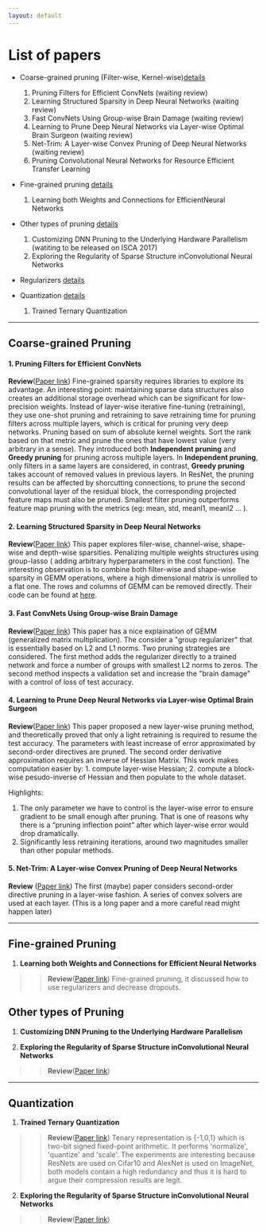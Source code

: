 ```yaml
---
layout: default
---
```


# [](#list) List of papers
  * Coarse-grained pruning (Filter-wise, Kernel-wise)[details](#coarseprune)
    1. Pruning Filters for Efficient ConvNets (waiting review)
    2. Learning Structured Sparsity in Deep Neural Networks (waiting review)
    3. Fast ConvNets Using Group-wise Brain Damage (waiting review)
    4. Learning to Prune Deep Neural Networks via Layer-wise Optimal Brain Surgeon (waiting review)
    5. Net-Trim: A Layer-wise Convex Pruning of Deep Neural Networks (waiting review)
    6. Pruning Convolutional Neural Networks for Resource Efficient Transfer Learning

  * Fine-grained pruning [details](#fineprune)
    1. Learning both Weights and Connections for EfficientNeural Networks

  * Other types of pruning [details](#oprune)
    1. Customizing DNN Pruning to the Underlying Hardware
Parallelism (watiting to be released on ISCA 2017)
    2. Exploring the Regularity of Sparse Structure inConvolutional Neural Networks

  * Regularizers [details](#reg)

  * Quantization [details](#quan)
    1. Trained Ternary Quantization

* * *

## <a id="coarseprune"></a>Coarse-grained Pruning

#### **1. Pruning Filters for Efficient ConvNets**

**Review**([Paper link](https://arxiv.org/pdf/1608.08710)) Fine-grained sparsity requires libraries to explore its advantage. An interesting point: maintaining sparse data structures also creates an additional storage overhead which can be significant for low-precision weights.
Instead of layer-wise iterative fine-tuning (retraining), they use one-shot pruning and retraining to save retraining time for pruning filters across multiple layers, which is critical for pruning very deep networks.
Pruning based on sum of absolute kernel weights. Sort the rank based on that metric and prune the ones that have lowest value (very arbitrary in a sense). They introduced both **Independent pruning** and **Greedy pruning** for pruning across multiple layers. In **Independent pruning**, only filters in a same layers are considered, in contrast, **Greedy pruning** takes account of removed values in previous layers.
In ResNet, the pruning results can be affected by shorcutting connections, to prune the second convolutional layer of the residual block, the corresponding projected feature maps must also be pruned.
Smallest filter pruning outperforms feature map pruning with the metrics (eg: mean, std, meanl1, meanl2  ... ).

#### **2. Learning Structured Sparsity in Deep Neural Networks**

**Review**([Paper link](https://arxiv.org/pdf/1608.08710))
This paper explores filer-wise, channel-wise, shape-wise and depth-wise
sparsities. Penalizing multiple weights structures using group-lasso (
adding arbitrary hyperparameters in the cost function). The interesting observation
is to combine both filter-wise and shape-wise sparsity in GEMM operations,
where a high dimensional matrix is unrolled to a flat one. The rows and
columns of GEMM can be removed directly. Their code can be found at
[here](https://github.com/wenwei202/caffe/tree/scnn).

#### **3. Fast ConvNets Using Group-wise Brain Damage**

**Review**([Paper link](https://arxiv.org/pdf/1506.02515))
This paper has a nice explaination of GEMM (generalized matrix multiplication). The consider a
"group regularizer" that is essentially based on
L2 and L1 norms.
Two pruning strategies are considered. The first
method adds the regularizer directly to a trained network and force a number of groups with smallest L2 norms to zeros.
The second method inspects a validation set and
increase the "brain damage" with a control of
loss of test accuracy.

#### **4. Learning to Prune Deep Neural Networks via Layer-wise Optimal Brain Surgeon**

**Review**([Paper link](https://arxiv.org/pdf/1705.07565))
This paper proposed a new layer-wise pruning method, and theoretically proved that only a light retraining is required to resume the test accuracy.
The parameters with least increase of error approximated by second-order directives are pruned. The second order derivative approximation requires an inverse of Hessian Matrix. This work makes computation easier by: 1. compute layer-wise Hessian; 2. compute a block-wise pesudo-inverse of Hessian and then populate to the whole dataset.

Highlights:
1. The only parameter we have to control is the layer-wise error to ensure gradient to be small enough after pruning.
That is one of reasons why there is a “pruning inflection point” after which layer-wise error would drop dramatically.
2. Significantly less retraining iterations, around two magnitudes smaller than other popular methods.

#### **5. Net-Trim: A Layer-wise Convex Pruning of Deep Neural Networks**
**Review** ([Paper link](https://arxiv.org/pdf/1611.05162))
The first (maybe) paper considers second-order directive pruning in a layer-wise fashion.
A series of convex solvers are used at each layer.
(This is a long paper and a more careful read might happen later)

* * *

## <a id="fineprune"></a>Fine-grained Pruning
1. **Learning both Weights and Connections for Efficient Neural Networks**
> > **Review**([Paper link](https://arxiv.org/pdf/1506.02626))
> > Fine-grained pruning, it discussed how to use regularizers and decrease dropouts.


## <a id="oprune"></a>Other types of Pruning
1. **Customizing DNN Pruning to the Underlying Hardware
Parallelism**

2. **Exploring the Regularity of Sparse Structure inConvolutional Neural Networks**
> > **Review**([Paper link](https://arxiv.org/pdf/1607.00064))

* * *
## <a id="quan"></a>Quantization
1. **Trained Ternary Quantization**
> > **Review**([Paper link](https://arxiv.org/abs/1612.01064))
> > Tenary representation is {-1,0,1} which is two-bit signed fixed-point arithmetic.
> > It performs 'normalize', 'quantize' and 'scale'.
> > The experiments are interesting because ResNets are used on Cifar10 and AlexNet
> > is used on ImageNet, both models contain a high redundancy and thus it is hard
> > to argue their compression results are legit.

2. **Exploring the Regularity of Sparse Structure inConvolutional Neural Networks**
> > **Review**([Paper link](https://arxiv.org/pdf/1607.00064))
